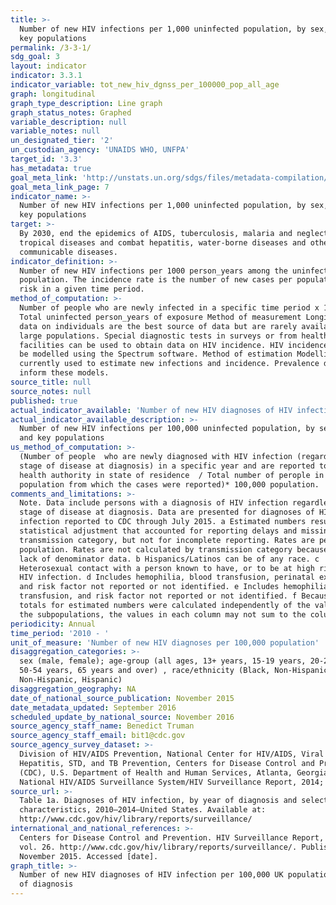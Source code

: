 ```yaml
---
title: >-
  Number of new HIV infections per 1,000 uninfected population, by sex, age and
  key populations
permalink: /3-3-1/
sdg_goal: 3
layout: indicator
indicator: 3.3.1
indicator_variable: tot_new_hiv_dgnss_per_100000_pop_all_age
graph: longitudinal
graph_type_description: Line graph
graph_status_notes: Graphed
variable_description: null
variable_notes: null
un_designated_tier: '2'
un_custodian_agency: 'UNAIDS WHO, UNFPA'
target_id: '3.3'
has_metadata: true
goal_meta_link: 'http://unstats.un.org/sdgs/files/metadata-compilation/Metadata-Goal-3.pdf'
goal_meta_link_page: 7
indicator_name: >-
  Number of new HIV infections per 1,000 uninfected population, by sex, age and
  key populations
target: >-
  By 2030, end the epidemics of AIDS, tuberculosis, malaria and neglected
  tropical diseases and combat hepatitis, water-borne diseases and other
  communicable diseases.
indicator_definition: >-
  Number of new HIV infections per 1000 person_years among the uninfected
  population. The incidence rate is the number of new cases per population at
  risk in a given time period.
method_of_computation: >-
  Number of people who are newly infected in a specific time period x 1000 /
  Total uninfected person_years of exposure Method of measurement Longitudinal
  data on individuals are the best source of data but are rarely available for
  large populations. Special diagnostic tests in surveys or from health
  facilities can be used to obtain data on HIV incidence. HIV incidence can also
  be modelled using the Spectrum software. Method of estimation Modelling is
  currently used to estimate new infections and incidence. Prevalence data
  inform these models.
source_title: null
source_notes: null
published: true
actual_indicator_available: 'Number of new HIV diagnoses of HIV infection per 100,000 population '
actual_indicator_available_description: >-
  Number of new HIV infections per 100,000 uninfected population, by sex, age
  and key populations
us_method_of_computation: >-
  (Number of people  who are newly diagnosed with HIV infection (regardless of
  stage of disease at diagnosis) in a specific year and are reported to public
  health authority in state of residence  / Total number of perople in the
  population from which the cases were reported)* 100,000 population.
comments_and_limitations: >-
  Note. Data include persons with a diagnosis of HIV infection regardless of
  stage of disease at diagnosis. Data are presented for diagnoses of HIV
  infection reported to CDC through July 2015. a Estimated numbers resulted from
  statistical adjustment that accounted for reporting delays and missing
  transmission category, but not for incomplete reporting. Rates are per 100,000
  population. Rates are not calculated by transmission category because of the
  lack of denominator data. b Hispanics/Latinos can be of any race. c
  Heterosexual contact with a person known to have, or to be at high risk for,
  HIV infection. d Includes hemophilia, blood transfusion, perinatal exposure,
  and risk factor not reported or not identified. e Includes hemophilia, blood
  transfusion, and risk factor not reported or not identified. f Because column
  totals for estimated numbers were calculated independently of the values for
  the subpopulations, the values in each column may not sum to the column total.
periodicity: Annual
time_period: '2010 - '
unit_of_measure: 'Number of new HIV diagnoses per 100,000 population'
disaggregation_categories: >-
  sex (male, female); age-group (all ages, 13+ years, 15-19 years, 20-24 years,
  50-54 years, 65 years and over) , race/ethnicity (Black, Non-Hispanic, White,
  Non-Hispanic, Hispanic) 
disaggregation_geography: NA
date_of_national_source_publication: November 2015
date_metadata_updated: September 2016
scheduled_update_by_national_source: November 2016
source_agency_staff_name: Benedict Truman
source_agency_staff_email: bit1@cdc.gov
source_agency_survey_dataset: >-
  Division of HIV/AIDS Prevention, National Center for HIV/AIDS, Viral
  Hepatitis, STD, and TB Prevention, Centers for Disease Control and Prevention
  (CDC), U.S. Department of Health and Human Services, Atlanta, Georgia/
  National HIV/AIDS Surveillance System/HIV Surveillance Report, 2014; vol. 26.
source_url: >-
  Table 1a. Diagnoses of HIV infection, by year of diagnosis and selected
  characteristics, 2010–2014—United States. Available at:
  http://www.cdc.gov/hiv/library/reports/surveillance/ 
international_and_national_references: >-
  Centers for Disease Control and Prevention. HIV Surveillance Report, 2014;
  vol. 26. http://www.cdc.gov/hiv/library/reports/surveillance/. Published
  November 2015. Accessed [date].
graph_title: >-
  Number of new HIV diagnoses of HIV infection per 100,000 UK population by year
  of diagnosis
---
```

